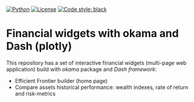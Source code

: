 [![Python](https://img.shields.io/badge/python-v3-brightgreen.svg)](https://www.python.org/)
[![License](https://img.shields.io/pypi/l/okama.svg)](https://opensource.org/licenses/MIT)
[![Code style: black](https://img.shields.io/badge/code%20style-black-000000.svg)](https://github.com/psf/black)

# Financial widgets with okama and Dash (plotly)
This repository has a set of interactive financial widgets (multi-page web application) build with _okama_ package
and _Dash framework_:

- Efficient Frontier builder (home page)
- Compare assets historical performance: wealth indexes, rate of return and risk-metrics
